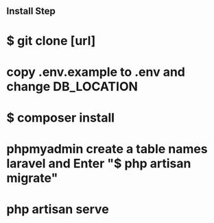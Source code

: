 ## Install Step

# $ git clone [url]

# copy .env.example to .env and change DB_LOCATION

# $ composer install  

# phpmyadmin create a table names  laravel and Enter "$ php artisan migrate"

# php artisan serve 